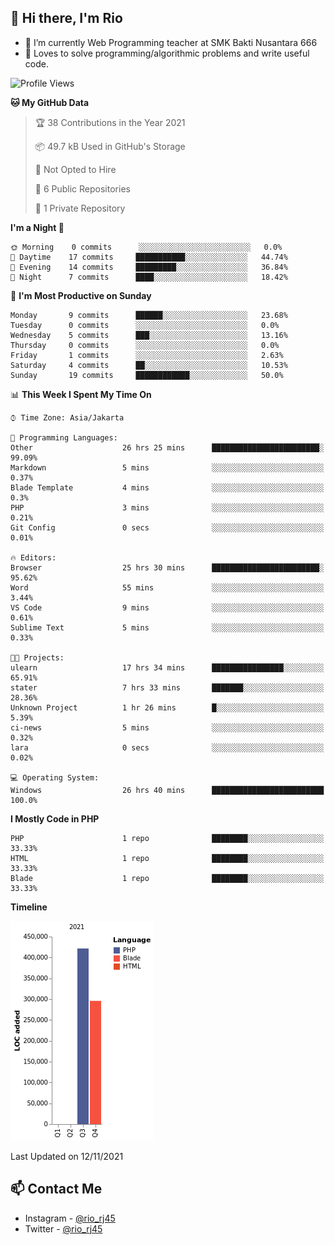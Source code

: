 ## 👋 Hi there, I'm Rio 

-  🔭 I’m currently Web Programming teacher at SMK Bakti Nusantara 666
-  💬 Loves to solve programming/algorithmic problems and write useful code.

<!--START_SECTION:waka-->
![Profile Views](http://img.shields.io/badge/Profile%20Views-213-blue)

**🐱 My GitHub Data** 

> 🏆 38 Contributions in the Year 2021
 > 
> 📦 49.7 kB Used in GitHub's Storage 
 > 
> 🚫 Not Opted to Hire
 > 
> 📜 6 Public Repositories 
 > 
> 🔑 1 Private Repository 
 > 
**I'm a Night 🦉** 

```text
🌞 Morning    0 commits      ░░░░░░░░░░░░░░░░░░░░░░░░░   0.0% 
🌆 Daytime    17 commits     ███████████░░░░░░░░░░░░░░   44.74% 
🌃 Evening    14 commits     █████████░░░░░░░░░░░░░░░░   36.84% 
🌙 Night      7 commits      ████░░░░░░░░░░░░░░░░░░░░░   18.42%

```
📅 **I'm Most Productive on Sunday** 

```text
Monday       9 commits      ██████░░░░░░░░░░░░░░░░░░░   23.68% 
Tuesday      0 commits      ░░░░░░░░░░░░░░░░░░░░░░░░░   0.0% 
Wednesday    5 commits      ███░░░░░░░░░░░░░░░░░░░░░░   13.16% 
Thursday     0 commits      ░░░░░░░░░░░░░░░░░░░░░░░░░   0.0% 
Friday       1 commits      ░░░░░░░░░░░░░░░░░░░░░░░░░   2.63% 
Saturday     4 commits      ██░░░░░░░░░░░░░░░░░░░░░░░   10.53% 
Sunday       19 commits     ████████████░░░░░░░░░░░░░   50.0%

```


📊 **This Week I Spent My Time On** 

```text
⌚︎ Time Zone: Asia/Jakarta

💬 Programming Languages: 
Other                    26 hrs 25 mins      ████████████████████████░   99.09% 
Markdown                 5 mins              ░░░░░░░░░░░░░░░░░░░░░░░░░   0.37% 
Blade Template           4 mins              ░░░░░░░░░░░░░░░░░░░░░░░░░   0.3% 
PHP                      3 mins              ░░░░░░░░░░░░░░░░░░░░░░░░░   0.21% 
Git Config               0 secs              ░░░░░░░░░░░░░░░░░░░░░░░░░   0.01%

🔥 Editors: 
Browser                  25 hrs 30 mins      ████████████████████████░   95.62% 
Word                     55 mins             ░░░░░░░░░░░░░░░░░░░░░░░░░   3.44% 
VS Code                  9 mins              ░░░░░░░░░░░░░░░░░░░░░░░░░   0.61% 
Sublime Text             5 mins              ░░░░░░░░░░░░░░░░░░░░░░░░░   0.33%

🐱‍💻 Projects: 
ulearn                   17 hrs 34 mins      ████████████████░░░░░░░░░   65.91% 
stater                   7 hrs 33 mins       ███████░░░░░░░░░░░░░░░░░░   28.36% 
Unknown Project          1 hr 26 mins        █░░░░░░░░░░░░░░░░░░░░░░░░   5.39% 
ci-news                  5 mins              ░░░░░░░░░░░░░░░░░░░░░░░░░   0.32% 
lara                     0 secs              ░░░░░░░░░░░░░░░░░░░░░░░░░   0.02%

💻 Operating System: 
Windows                  26 hrs 40 mins      █████████████████████████   100.0%

```

**I Mostly Code in PHP** 

```text
PHP                      1 repo              ████████░░░░░░░░░░░░░░░░░   33.33% 
HTML                     1 repo              ████████░░░░░░░░░░░░░░░░░   33.33% 
Blade                    1 repo              ████████░░░░░░░░░░░░░░░░░   33.33%

```


**Timeline**

![Chart not found](https://raw.githubusercontent.com/neushepa/neushepa/main/charts/bar_graph.png) 


 Last Updated on 12/11/2021
<!--END_SECTION:waka-->

## 📫 Contact Me
- Instagram - [@rio_rj45](https://www.instagram.com/rio_rj45/)
- Twitter - [@rio_rj45](https://twitter.com/rio_rj45)
